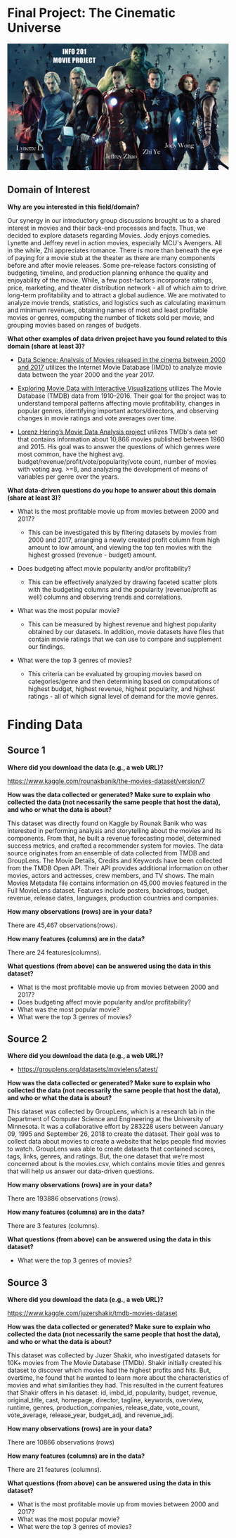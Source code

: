 # Final Project: The Cinematic Universe
![Image of Avengers Assemble!](info201avengers.png)

## Domain of Interest

**Why are you interested in this field/domain?**

Our synergy in our introductory group discussions brought us to a shared interest in movies and their back-end processes and facts. Thus, we decided to explore datasets regarding Movies. Jody enjoys comedies. Lynette and Jeffrey revel in action movies, especially MCU's Avengers. All in the while, Zhi appreciates romance. There is more than beneath the eye of paying for a movie stub at the theater as there are many components before and after movie releases. Some pre-release factors consisting of budgeting, timeline, and production planning enhance the quality and enjoyability of the movie. While, a few post-factors incorporate ratings, price, marketing, and theater distribution network - all of which aim to drive long-term profitability and to attract a global audience. We are motivated to analyze movie trends, statistics, and logistics such as calculating maximum and minimum revenues, obtaining names of most and least profitable movies or genres, computing the number of tickets sold per movie, and grouping movies based on ranges of budgets.

**What other examples of data driven project have you found related to this domain (share at least 3)?**

- [Data Science: Analysis of Movies released in the cinema between 2000 and 2017](https://medium.com/datadriveninvestor/data-science-analysis-of-movies-released-in-the-cinema-between-2000-and-2017-b2d9e515d032) utilizes the Internet Movie Database (IMDb) to analyze movie data between the year 2000 and the year 2017.

- [Exploring Movie Data with Interactive Visualizations](https://towardsdatascience.com/exploring-movie-data-with-interactive-visualizations-c22e8ce5f663) utilizes The Movie Database (TMDB) data from 1910-2016. Their goal for the project was to understand temporal patterns affecting movie profitability, changes in popular genres, identifying important actors/directors, and observing changes in movie ratings and vote averages over time.

- [Lorenz Hering’s Movie Data Analysis project](https://www.kaggle.com/lorenzhering/movie-data-analysis) utilizes TMDb's data set that contains information about 10,866 movies published between 1960 and 2015. His goal was to answer the questions of which genres were most common, have the highest avg. budget/revenue/profit/vote/popularity/vote count, number of movies with voting avg. >=8, and analyzing the development of means of variables per genre over the years.


**What data-driven questions do you hope to answer about this domain (share at least 3)?**

- What is the most profitable movie up from movies between 2000 and 2017?
    - This can be investigated this by filtering datasets by movies from 2000 and 2017, arranging a newly created profit column from high amount to low amount, and viewing the top ten movies with the highest grossed (revenue - budget) amount.  

- Does budgeting affect movie popularity and/or profitability?
    - This can be effectively analyzed by drawing faceted scatter plots with the budgeting columns and the popularity (revenue/profit as well) columns and observing trends and correlations.

- What was the most popular movie?
    - This can be measured by highest revenue and highest popularity obtained by our datasets. In addition, movie datasets have files that contain movie ratings that we can use to compare and supplement our findings.

- What were the top 3 genres of movies?
    - This criteria can be evaluated by grouping movies based on categories/genre and then determining based on computations of highest budget, highest revenue, highest popularity, and highest ratings - all of which signal level of demand for the movie genres.

# Finding Data

## Source 1

**Where did you download the data (e.g., a web URL)?**

https://www.kaggle.com/rounakbanik/the-movies-dataset/version/7

**How was the data collected or generated? Make sure to explain who collected the data (not necessarily the same people that host the data), and who or what the data is about?**

This dataset was directly found on Kaggle by Rounak Banik who was interested in performing analysis and storytelling about the movies and its components. From that, he built a revenue forecasting model, determined success metrics, and crafted a recommender system for movies. The data source originates from an ensemble of data collected from TMDB and GroupLens. The Movie Details, Credits and Keywords have been collected from the TMDB Open API. Their API provides additional information on other movies, actors and actresses, crew members, and TV shows. The main Movies Metadata file contains information on 45,000 movies featured in the Full MovieLens dataset. Features include posters, backdrops, budget, revenue, release dates, languages, production countries and companies.

**How many observations (rows) are in your data?**

There are 45,467 observations(rows).

**How many features (columns) are in the data?**

There are 24 features(columns).

**What questions (from above) can be answered using the data in this dataset?**

- What is the most profitable movie up from movies between 2000 and 2017?
- Does budgeting affect movie popularity and/or profitability?
- What was the most popular movie?
- What were the top 3 genres of movies?

## Source 2

**Where did you download the data (e.g., a web URL)?**

- https://grouplens.org/datasets/movielens/latest/

**How was the data collected or generated? Make sure to explain who collected the data (not necessarily the same people that host the data), and who or what the data is about?**

This dataset was collected by GroupLens, which is a research lab in the Department of Computer Science and Engineering at the University of Minnesota. It was a collaborative effort by 283228 users between January 09, 1995 and September 26, 2018 to create the dataset. Their goal was to collect data about movies to create a website that helps people find movies to watch. GroupLens was able to create datasets that contained scores, tags, links, genres, and ratings. But, the one dataset that we’re most concerned about is the movies.csv, which contains movie titles and genres that will help us answer our data-driven questions.

**How many observations (rows) are in your data?**

There are 193886 observations (rows).

**How many features (columns) are in the data?**

There are 3 features (columns).

**What questions (from above) can be answered using the data in this dataset?**

- What were the top 3 genres of movies?

## Source 3

**Where did you download the data (e.g., a web URL)?**

https://www.kaggle.com/juzershakir/tmdb-movies-dataset

**How was the data collected or generated? Make sure to explain who collected the data (not necessarily the same people that host the data), and who or what the data is about?**

This dataset was collected by Juzer Shakir, who investigated datasets for 10K+ movies from The Movie Database (TMDb). Shakir initially created his dataset to discover which movies had the highest profits and hits. But, overtime, he found that he wanted to learn more about the characteristics of movies and what similarities they had. This resulted in the current features that Shakir offers in his dataset: id, imbd_id, popularity, budget, revenue, original_title, cast, homepage, director, tagline, keywords, overview, runtime, genres, production_companies, release_date, vote_count, vote_average, release_year, budget_adj, and revenue_adj.

**How many observations (rows) are in your data?**

There are 10866 observations (rows)

**How many features (columns) are in the data?**

There are 21 features (columns).

**What questions (from above) can be answered using the data in this dataset?**

- What is the most profitable movie up from movies between 2000 and 2017?
- What was the most popular movie?
- What were the top 3 genres of movies?
